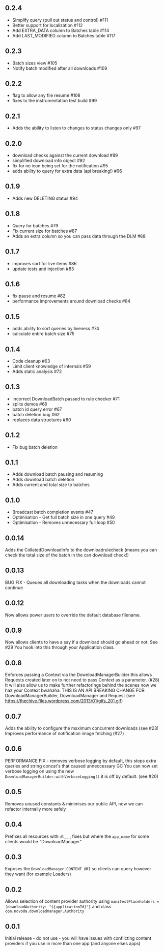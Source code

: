 0.2.4
-------

- Simplify query (pull out status and control) #111
- Better support for localization #112
- Add EXTRA_DATA column to Batches table #114
- Add LAST_MODIFIED column to Batches table #117

0.2.3
-------

- Batch sizes view #105
- Notify batch modified after all downloads #109

0.2.2
-------

- flag to allow any file resume #108
- fixes to the instrumentation test build #99

0.2.1
-------

- Adds the ability to listen to changes to status changes only #97

0.2.0
-------

- download checks against the current download #89
- simplified download info object #92
- fix for no icon being set for the notification #95
- adds ability to query for extra data (api breaking!) #96

0.1.9
-------

- Adds new DELETING status #94

0.1.8
-------

- Query for batches #79
- Fix current size for batches #87
- Adds an extra column so you can pass data through the DLM #88

0.1.7
-------

- improves sort for live items #86
- update tests and injection #83

0.1.6
-------

- fix pause and resume #82
- performance improvements around download checks #84

0.1.5
-------

- adds ability to sort queries by liveness #74
- calculate entire batch size #75

0.1.4
-------

- Code cleanup #63
- Limit client knowledge of internals #59
- Adds static analysis #72

0.1.3
-------

- Incorrect DownloadBatch passed to rule checker #71
- splits demos #69
- batch id query error #67
- batch deletion bug #62
- replaces data structures #60

0.1.2
-------

- Fix bug batch deletion

0.1.1
-------

- Adds download batch pausing and resuming
- Adds download batch deletion
- Adds current and total size to batches

0.1.0
-------

- Broadcast batch completion events #47
- Optimisation - Get full batch size in one query #49
- Optimisation - Removes unnecessary full loop #50

0.0.14
-------

Adds the CollatedDownloadInfo to the downloadrulecheck (means you can check the total size of the batch in the can download check!)

0.0.13
-------

BUG FIX - Queues all downloading tasks when the downloads cannot continue

0.0.12
-------

Now allows power users to override the default database filename.

0.0.9
-------

Now allows clients to have a say if a download should go ahead or not. See #29 You hook into this through your Application class.

0.0.8
-------

Enforces passing a Context via the DownloadManagerBuilder this allows Requests created later on to not need to pass Context as a parameter. (#28)
It will also allow us to make further refactorings behind the scenes now we haz your Context bwahaha.
THIS IS AN API BREAKING CHANGE FOR DownloadManagerBuilder, DownloadManager and Request (see https://thechive.files.wordpress.com/2013/01/gifs_201.gif)

0.0.7
-------

Adds the ability to configure the maximum concurrent downloads (see #23)
Improves performance of notification image fetching (#27)

0.0.6
-------

PERFORMANCE FIX - removes verbose logging by default, this stops extra queries and string concat's that caused unneccessary GC
You can now set verbose logging on using the new `DownloadManagerBuilder.withVerboseLogging()` it is off by default. (see #20)

0.0.5
-------

Removes unused constants & minimises our public API, now we can refactor internally more safely

0.0.4
-------

Prefixes all resources with `dl__` , fixes but where the `app_name` for some clients would be "DownloadManager"

0.0.3
-------

Exposes the `DownloadManager.CONTENT_URI` so clients can query however they want (for example Loaders)

0.0.2
-------

Allows selection of content provider authority using `manifestPlaceholders = [downloadAuthority: "${applicationId}"]` and class `com.novoda.downloadmanager.Authority`

0.0.1
-------

Initial release - do not use - you will have issues with conflicting content providers if you use in more than one app (and anyone elses apps)
